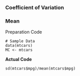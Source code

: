 ### Coefficient of Variation
### Mean
Preparation Code
```
# Sample Data
data(mtcars)
MC <- mtcars
```
**Actual Code**
```
sd(mtcars$mpg)/mean(mtcars$mpg)
```
